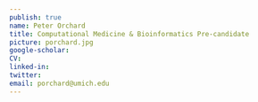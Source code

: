 ```yaml
---
publish: true
name: Peter Orchard
title: Computational Medicine & Bioinformatics Pre-candidate
picture: porchard.jpg
google-scholar: 
CV:
linked-in: 
twitter:
email: porchard@umich.edu
---
```

